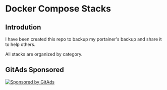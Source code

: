 # Docker Compose Stacks

## Introdution

I have been created this repo to backup my portainer's backup and share it to help others.

All stacks are organized by category.

<!-- GitAds-Verify: 75WV3JXMI5C2IEQA76Q9RTGAFPWQDB19 -->
## GitAds Sponsored
[![Sponsored by GitAds](https://gitads.dev/v1/ad-serve?source=avm-sistemas/docker-stacks@github)](https://gitads.dev/v1/ad-track?source=avm-sistemas/docker-stacks@github)

